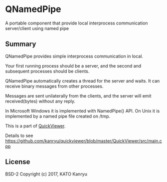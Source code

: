 # QNamedPipe
A portable component that provide local interprocess communication server/client using named pipe

## Summary

QNamedPipe provides simple interprocess communication in local.

Your first running process should be a server,
and the second and subsequent processes should be clients.

QNamedPipe automatically creates a thread for the server and waits.
It can receive binary messages from other processes.

Messages are sent unilaterally from the clients,
and the server will emit received(bytes) without any reply.

In Microsoft Windows it is implemented with NamedPipe() API.
On Unix it is implemented by a named pipe file created on /tmp.

This is a part of [QuickViewer](https://github.com/kanryu/quickviewer).

Details to see https://github.com/kanryu/quickviewer/blob/master/QuickViewer/src/main.cpp


## License
BSD-2
Copyright (c) 2017, KATO Kanryu
